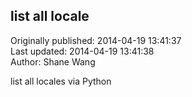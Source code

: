 ## list all locale  
Originally published: 2014-04-19 13:41:37  
Last updated: 2014-04-19 13:41:38  
Author: Shane Wang  
  
list all locales via Python